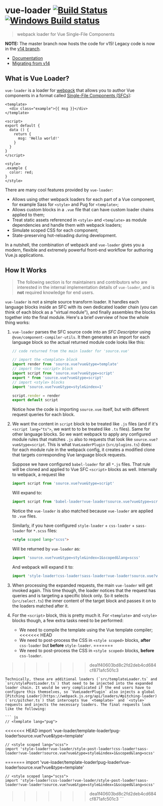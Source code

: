# vue-loader [![Build Status](https://circleci.com/gh/vuejs/vue-loader/tree/master.svg?style=shield)](https://circleci.com/gh/vuejs/vue-loader/tree/master) [![Windows Build status](https://ci.appveyor.com/api/projects/status/8cdonrkbg6m4k1tm/branch/master?svg=true)](https://ci.appveyor.com/project/yyx990803/vue-loader/branch/master)

> webpack loader for Vue Single-File Components

**NOTE:** The master branch now hosts the code for v15! Legacy code is now in the [v14 branch](https://github.com/vuejs/vue-loader/tree/v14).

- [Documentation](https://vue-loader.vuejs.org)
- [Migrating from v14](https://vue-loader.vuejs.org/migrating.html)

## What is Vue Loader?

`vue-loader` is a loader for [webpack](https://webpack.js.org/) that allows you to author Vue components in a format called [Single-File Components (SFCs)](./docs/spec.md):

``` vue
<template>
  <div class="example">{{ msg }}</div>
</template>

<script>
export default {
  data () {
    return {
      msg: 'Hello world!'
    }
  }
}
</script>

<style>
.example {
  color: red;
}
</style>
```

There are many cool features provided by `vue-loader`:

- Allows using other webpack loaders for each part of a Vue component, for example Sass for `<style>` and Pug for `<template>`;
- Allows custom blocks in a `.vue` file that can have custom loader chains applied to them;
- Treat static assets referenced in `<style>` and `<template>` as module dependencies and handle them with webpack loaders;
- Simulate scoped CSS for each component;
- State-preserving hot-reloading during development.

In a nutshell, the combination of webpack and `vue-loader` gives you a modern, flexible and extremely powerful front-end workflow for authoring Vue.js applications.

## How It Works

> The following section is for maintainers and contributors who are interested in the internal implementation details of `vue-loader`, and is **not** required knowledge for end users.

`vue-loader` is not a simple source transform loader. It handles each language blocks inside an SFC with its own dedicated loader chain (you can think of each block as a "virtual module"), and finally assembles the blocks together into the final module. Here's a brief overview of how the whole thing works:

1. `vue-loader` parses the SFC source code into an *SFC Descriptor* using `@vue/component-compiler-utils`. It then generates an import for each language block so the actual returned module code looks like this:

    ``` js
    // code returned from the main loader for 'source.vue'

    // import the <template> block
    import render from 'source.vue?vue&type=template'
    // import the <script> block
    import script from 'source.vue?vue&type=script'
    export * from 'source.vue?vue&type=script'
    // import <style> blocks
    import 'source.vue?vue&type=style&index=1'

    script.render = render
    export default script
    ```

    Notice how the code is importing `source.vue` itself, but with different request queries for each block.

2. We want the content in `script` block to be treated like `.js` files (and if it's `<script lang="ts">`, we want to to be treated like `.ts` files). Same for other language blocks. So we want webpack to apply any configured module rules that matches `.js` also to requests that look like `source.vue?vue&type=script`. This is what `VueLoaderPlugin` (`src/plugins.ts`) does: for each module rule in the webpack config, it creates a modified clone that targets corresponding Vue language block requests.

    Suppose we have configured `babel-loader` for all `*.js` files. That rule will be cloned and applied to Vue SFC `<script>` blocks as well. Internally to webpack, a request like

    ``` js
    import script from 'source.vue?vue&type=script'
    ```

    Will expand to:

    ``` js
    import script from 'babel-loader!vue-loader!source.vue?vue&type=script'
    ```

    Notice the `vue-loader` is also matched because `vue-loader` are applied to `.vue` files.

    Similarly, if you have configured `style-loader` + `css-loader` + `sass-loader` for `*.scss` files:

    ``` html
    <style scoped lang="scss">
    ```

    Will be returned by `vue-loader` as:

    ``` js
    import 'source.vue?vue&type=style&index=1&scoped&lang=scss'
    ```

    And webpack will expand it to:

    ``` js
    import 'style-loader!css-loader!sass-loader!vue-loader!source.vue?vue&type=style&index=1&scoped&lang=scss'
    ```

3. When processing the expanded requests, the main `vue-loader` will get invoked again. This time though, the loader notices that the request has queries and is targeting a specific block only. So it selects (`src/select.ts`) the inner content of the target block and passes it on to the loaders matched after it.

4. For the `<script>` block, this is pretty much it. For `<template>` and `<style>` blocks though, a few extra tasks need to be performed:

    - We need to compile the template using the Vue template compiler;
<<<<<<< HEAD
    - We need to post-process the CSS in `<style scoped>` blocks, **after** `css-loader` but **before** `style-loader`.
=======
    - We need to post-process the CSS in `<style scoped>` blocks, **before** `css-loader`.
>>>>>>> dea1f40603bd8c2fd2deb4cd684cf871afc501c3

    Technically, these are additional loaders (`src/templateLoader.ts` and `src/stylePostLoader.ts`) that need to be injected into the expanded loader chain. It would be very complicated if the end users have to configure this themselves, so `VueLoaderPlugin` also injects a global [Pitching Loader](https://webpack.js.org/api/loaders/#pitching-loader) (`src/pitcher.ts`) that intercepts Vue `<template>` and `<style>` requests and injects the necessary loaders. The final requests look like the following:

    ``` js
    // <template lang="pug">
<<<<<<< HEAD
    import 'vue-loader/template-loader!pug-loader!source.vue?vue&type=template'

    // <style scoped lang="scss">
    import 'style-loader!vue-loader/style-post-loader!css-loader!sass-loader!vue-loader!source.vue?vue&type=style&index=1&scoped&lang=scss'
=======
    import 'vue-loader/template-loader!pug-loader!vue-loader!source.vue?vue&type=template'

    // <style scoped lang="scss">
    import 'style-loader!css-loader!vue-loader/style-post-loader!sass-loader!vue-loader!source.vue?vue&type=style&index=1&scoped&lang=scss'
>>>>>>> dea1f40603bd8c2fd2deb4cd684cf871afc501c3
    ```
